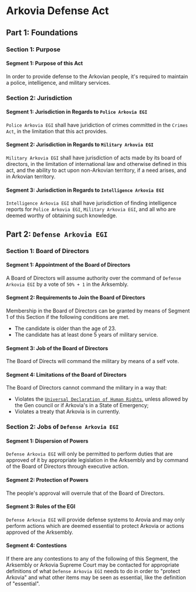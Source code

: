 # Arkovia Defense Act

## Part 1: Foundations
### Section 1: Purpose
#### Segment 1: Purpose of this Act
In order to provide defense to the Arkovian people, it's required to maintain a police, intelligence, and military services.

### Section 2: Jurisdiction
#### Segment 1: Jurisdiction in Regards to `Police Arkovia EGI`
`Police Arkovia EGI` shall have juridiction of crimes committed in the `Crimes Act`, in the limitation that this act provides.

#### Segment 2: Jurisdiction in Regards to `Military Arkovia EGI`
`Military Arkovia EGI` shall have jurisdiction of acts made by its board of directors, in the limitation of international law and otherwise defined in this act, and the ability to act upon non-Arkovian territory, if a need arises, and in Arkovian territory.

#### Segment 3: Jurisdiction in Regards to `Intelligence Arkovia EGI`
`Intelligence Arkovia EGI` shall have jurisdiction of finding intelligence reports for `Police Arkovia EGI`, `Military Arkovia EGI`, and all who are deemed worthy of obtaining such knowledge.

## Part 2: `Defense Arkovia EGI`
### Section 1: Board of Directors
#### Segment 1: Appointment of the Board of Directors
A Board of Directors will assume authority over the command of `Defense Arkovia EGI` by a vote of `50% + 1` in the Arksembly.

#### Segment 2: Requirements to Join the Board of Directors
Membership in the Board of Directors can be granted by means of Segment 1 of this Section if the following conditions are met.
- The candidate is older than the age of 23.
- The candidate has at least done 5 years of military service.

#### Segment 3: Job of the Board of Directors
The Board of Directs will command the military by means of a self vote.

#### Segment 4: Limitations of the Board of Directors
The Board of Directors cannot command the military in a way that:
- Violates the [`Universal Declaration of Human Rights`](https://www.ohchr.org/EN/UDHR/Documents/UDHR_Translations/eng.pdf), unless allowed by the Gen council or if Arkovia's in a State of Emergency;
- Violates a treaty that Arkovia is in currently.


### Section 2: Jobs of `Defense Arkovia EGI`
#### Segment 1: Dispersion of Powers
`Defense Arkovia EGI` will only be permitted to perform duties that are approved of it by appropriate legislation in the Arksembly and by command of the Board of Directors through executive action.

#### Segment 2: Protection of Powers
The people's approval will overrule that of the Board of Directors.

#### Segment 3: Roles of the EGI
`Defense Arkovia EGI` will provide defense systems to Arovia and may only perform actions which are deemed essential to protect Arkovia or actions approved of the Arksembly.

#### Segment 4: Contestions
If there are any contestions to any of the following of this Segment, the Arksembly or Arkovia Supreme Court may be contacted for appropriate definitions of what `Defense Arkovia EGI` needs to do in order to "protect Arkovia" and what other items may be seen as essential, like the definition of "essential".
